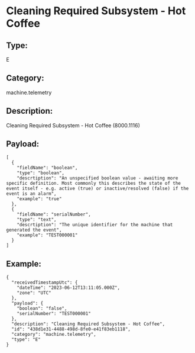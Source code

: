 # Cleaning Required Subsystem - Hot Coffee

## Type:

E

## Category:

machine.telemetry

## Description: 

Cleaning Required Subsystem - Hot Coffee (8000.1116)

## Payload:

```
[
  {
    "fieldName": "boolean",
    "type": "boolean",
    "descrtiption": "An unspecified boolean value - awaiting more specific definition. Most commonly this describes the state of the event itself - e.g. active (true) or inactive/resolved (false) if the event is an alarm",
    "example": "true"
  },
  {
    "fieldName": "serialNumber",
    "type": "text",
    "descrtiption": "The unique identifier for the machine that generated the event",
    "example": "TEST000001"
  }
]
```

## Example:

```
{
  "receivedTimestampUtc": {
    "dateTime": "2023-06-12T13:11:05.000Z",
    "zone": "UTC"
  },
  "payload": {
    "boolean": "false",
    "serialNumber": "TEST000001"
  },
  "description": "Cleaning Required Subsystem - Hot Coffee",
  "id": "438d1e31-4488-498d-8fe0-e41f83eb1118",
  "category": "machine.telemetry",
  "type": "E"
}
```
